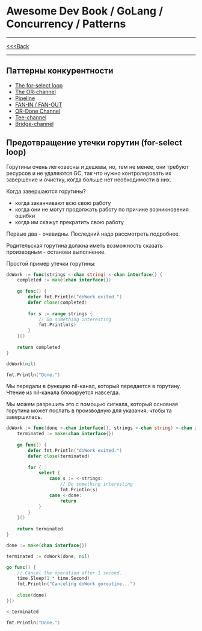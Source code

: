 # Awesome Dev Book / GoLang / Concurrency / Patterns

***
[<<<Back](../../INDEX.md)
***

## Паттерны конкурентности

- [The for-select loop](./FOR_SELECT_LOOP.md)
- [The OR-channel](./OR_CHANNEL.md)
- [Pipeline](./PIPELINE.md)
- [FAN-IN / FAN-OUT](./FAN_IN_FAN_OUT.md)
- [OR-Done Channel](./OR_DONE_CHANNEL.md)
- [Tee-channel](./TEE_CHANNEL.md)
- [Bridge-channel](./BRIDGE_CHANNEL.md)

## Предотвращение утечки горутин (for-select loop)

Горутины очень легковесны и дешевы, но, тем не менее, они требуют ресурсов и не удаляются GC, так что нужно контролировать 
их завершение и очистку, когда больше нет необходимости в них. 

Когда завершаются горутины? 

- когда заканчивают всю свою работу 
- когда они не могут продолжать работу по причине возникновения ошибки
- когда им скажут прекратить свою работу

Первые два - очевидны. Последний надо рассмотреть подробнее. 

Родительская горутина должна иметь возможность сказать производным - останови выполнение. 

Простой пример утечки горутины: 

```go
doWork := func(strings <-chan string) <-chan interface{} {
    completed := make(chan interface{})
	
    go func() {
        defer fmt.Println("doWork exited.")
        defer close(completed)
		
        for s := range strings {
            // Do something interesting
            fmt.Println(s)
        }
    }()
	
    return completed
}

doWork(nil)

fmt.Println("Done.")
```

Мы передали в функцию nil-канал, который передается в горутину. Чтение из nil-канала блокируется навсегда. 

Мы можем разрешить это с помощью сигнала, который основная горутина может послать в производную для указания, чтобы та завершилась. 

```go
doWork := func(done <-chan interface{}, strings <-chan string) <-chan interface{} {
    terminated := make(chan interface{}) 
	
    go func() {
        defer fmt.Println("doWork exited.")
        defer close(terminated)
		
        for {
            select {
                case s := <-strings:
                    // Do something interesting
                    fmt.Println(s)
                case <-done:
                    return
            }
        }
    }()
	
    return terminated
}

done := make(chan interface{})

terminated := doWork(done, nil)

go func() {
    // Cancel the operation after 1 second.
    time.Sleep(1 * time.Second)
	fmt.Println("Canceling doWork goroutine...")
	
	close(done)
}()

<-terminated

fmt.Println("Done.")
```